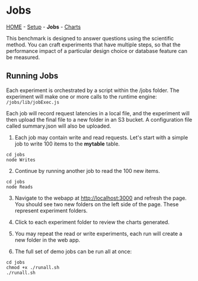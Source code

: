 # Jobs

[HOME](../README.md) - [Setup](../setup/README.md) -  **Jobs**  - [Charts](../app/README.md)

This benchmark is designed to answer questions using the scientific method. You can craft experiments that have multiple steps, so that the performance impact of a particular design choice or database feature can be measured. 

## Running Jobs

Each experiment is orchestrated by a script within the /jobs folder.  The experiment will make one or more calls to the runtime engine: ```/jobs/lib/jobExec.js```

Each job will record request latencies in a local file, and the experiment will then upload the final file to a new folder in an S3 bucket. A configuration file called summary.json will also be uploaded.

1.  Each job may contain write and read requests. Let's start with a simple job to write 100 items to the **mytable** table.
```
cd jobs
node Writes
```

2.  Continue by running another job to read the 100 new items.
```
cd jobs
node Reads
```

3. Navigate to the webapp at [http://localhost:3000](http://localhost:3000) and refresh the page. You should see two new folders on the left side of the page. These represent experiment folders. 

4. Click to each experiment folder to review the charts generated.

5. You may repeat the read or write experiments, each run will create a new folder in the web app. 


6. The full set of demo jobs can be run all at once:
 
```
cd jobs
chmod +x ./runall.sh
./runall.sh
```





